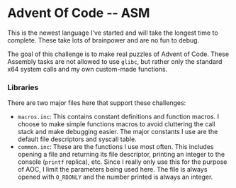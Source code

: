 # Advent Of Code -- ASM

This is the newest language I've started and will take the longest time to complete. These take lots of brainpower and are no fun to debug.

The goal of this challenge is to make real puzzles of Advent of Code. These Assembly tasks are not allowed to use `glibc`, but rather only the standard x64 system calls and my own custom-made functions.

### Libraries

There are two major files here that support these challenges:

- `macros.inc`: This contains constant definitions and function macros. I choose to make simple functions macros to avoid cluttering the call stack and make debugging easier. The major constants I use are the default file descriptors and syscall table.
- `common.inc`: These are the functions I use most often. This includes opening a file and returning its file descriptor, printing an integer to the console (`printf` replica), etc. Since I really only use this for the purpose of AOC, I limit the parameters being used here. The file is always opened with `O_RDONLY` and the number printed is always an integer.
